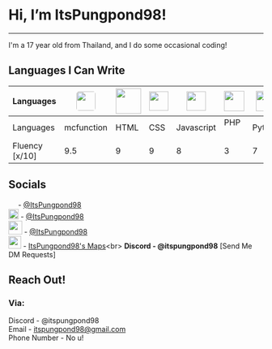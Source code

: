 # Hi, I’m ItsPungpond98!
---
I'm a 17 year old from Thailand, and I do some occasional coding!
## Languages I Can Write
| Languages | <div style="display: flex; justify-content: center;"><a href="https://minecraft.fandom.com/wiki/Commands"><img src="https://upload.wikimedia.org/wikipedia/commons/thumb/f/fb/Minecraft-creeper-face.jpg/800px-Minecraft-creeper-face.jpg" style="width: 38px; border-radius: 5px;"></a></div> | <div style="display: flex; justify-content: center;"><a href="https://www.w3.org/html/"><img src="https://upload.wikimedia.org/wikipedia/commons/thumb/6/61/HTML5_logo_and_wordmark.svg/2048px-HTML5_logo_and_wordmark.svg.png" style="width: 50px;"></a></div> | <div style="display: flex; justify-content: center;"><a href="https://www.w3.org/Style/CSS/"><img src="https://upload.wikimedia.org/wikipedia/commons/thumb/d/d5/CSS3_logo_and_wordmark.svg/1452px-CSS3_logo_and_wordmark.svg.png" style="width: 38px;"></a></div> | <div style="display: flex; justify-content: center;"><a href="https://developer.mozilla.org/en-US/docs/Web/JavaScript"><img src="https://upload.wikimedia.org/wikipedia/commons/6/6a/JavaScript-logo.png" style="width: 38px;"></a></div> | <div style="display: flex; justify-content: center;"><a href="https://www.php.net"><img src="https://upload.wikimedia.org/wikipedia/commons/thumb/2/27/PHP-logo.svg/1200px-PHP-logo.svg.png" style="width: 40px;"></a></div> | <div style="display: flex; justify-content: center;"><a href="https://www.python.org"><img src="https://upload.wikimedia.org/wikipedia/commons/thumb/c/c3/Python-logo-notext.svg/935px-Python-logo-notext.svg.png" style="width: 40px;"></a></div> |
| ----- | ----- | ----- | ---- | ---- | ------ | ---- |
| Languages | mcfunction | HTML | CSS | Javascript | PHP &nbsp; | Python |
| Fluency [x/10] | 9.5 | 9 | 9 | 8 | 3 | 7 |

## Socials 
<img src="https://upload.wikimedia.org/wikipedia/commons/thumb/0/09/YouTube_full-color_icon_%282017%29.svg/640px-YouTube_full-color_icon_%282017%29.svg.png" style="height: 15px; width: auto;"> - [@ItsPungpond98](https://www.youtube.com/@ItsPungpond98) <br>
<img src="https://upload.wikimedia.org/wikipedia/commons/thumb/6/6f/Logo_of_Twitter.svg/225px-Logo_of_Twitter.svg.png" style="height: 20px; width: auto; "> - [@ItsPungpond98](https://twitter.com/ItsPungpond98)<br>
<img src="https://i.postimg.cc/9fmyrRkJ/Transparent-Planet-Minecraft-Logo.png" style="height: 27px; width: auto; "> - [@ItsPungpond98](https://www.planetminecraft.com/member/itspungpond98/)<br>
<img src="https://logodownload.org/wp-content/uploads/2017/11/discord-logo-1-1.png" style="height: 25px; width: auto; "> - [ItsPungpond98's Maps]([https://discord.com/invite/4PRUZgPmwN](https://discord.gg/ahGr2DneyD))<br>
**Discord - @itspungpond98** [Send Me DM Requests]
## Reach Out!
### Via: <br>
Discord - @itspungpond98<br>
Email - [itspungpond98@gmail.com](mailto:itspungpond98@gmail.com)<br>
Phone Number - No u!
<!---
ItsPungpond98/ItsPungpond98 is a ✨ special ✨ repository because its `README.md` (this file) appears on your GitHub profile.
You can click the Preview link to take a look at your changes.
--->

